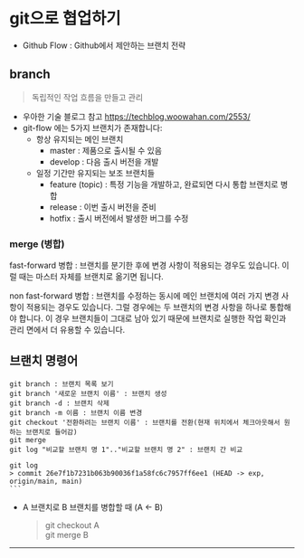 # git으로 협업하기 
- Github Flow : Github에서 제안하는 브랜치 전략 

## branch
> 독립적인 작업 흐름을 만들고 관리

- 우아한 기술 블로그 참고 https://techblog.woowahan.com/2553/ 
- git-flow 에는 5가지 브랜치가 존재합니다:
    - 항상 유지되는 메인 브랜치
        - master : 제품으로 출시될 수 있음
        - develop : 다음 출시 버전을 개발
    - 일정 기간만 유지되는 보조 브랜치들
        - feature (topic) : 특정 기능을 개발하고, 완료되면 다시 통합 브랜치로 병합 
        - release : 이번 출시 버전을 준비
        - hotfix : 출시 버전에서 발생한 버그를 수정

### merge (병합)

fast-forward 병합 : 브랜치를 분기한 후에 변경 사항이 적용되는 경우도 있습니다. 이럴 때는 마스터 자체를 브랜치로 옮기면 됩니다.


non fast-forward 병합 : 브랜치를 수정하는 동시에 메인 브랜치에 여러 가지 변경 사항이 적용되는 경우도 있습니다. 그럴 경우에는 두 브랜치의 변경 사항을 하나로 통합해야 합니다. 이 경우 브랜치들이 그대로 남아 있기 때문에 브랜치로 실행한 작업 확인과 관리 면에서 더 유용할 수 있습니다. 


## 브랜치 명령어
```
git branch : 브랜치 목록 보기
git branch '새로운 브랜치 이름' : 브랜치 생성
git branch -d : 브랜치 삭제
git branch -m 이름 : 브랜치 이름 변경 
git checkout '전환하려는 브랜치 이름' : 브랜치를 전환(현재 위치에서 체크아웃해서 원하는 브랜치로 들어감)
git merge 
git log "비교할 브랜치 명 1".."비교할 브랜치 명 2" : 브랜치 간 비교
```
    git log
    > commit 26e7f1b7231b063b90036f1a58fc6c7957ff6ee1 (HEAD -> exp, origin/main, main)
    ```

- A 브랜치로 B 브랜치를 병합할 때 (A ← B)
    > git checkout A<br>git merge B

--- 




